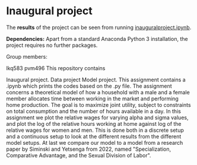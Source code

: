 # Inaugural project

The **results** of the project can be seen from running [inauguralproject.ipynb](inauguralproject.ipynb).

**Dependencies:** Apart from a standard Anaconda Python 3 installation, the project requires no further packages. 

Group members:

lkq583
pvm496
This repository contains

Inaugural project.
Data project
Model project.
This assignment contains a .ipynb which prints the codes based on the .py file. The assignment concerns a theoretical model of how a household with a male and a female member allocates time between working in the market and performing home production. The goal is to maximize joint utility, subject to constraints on total consumption and the number of hours available in a day. In this assignment we plot the relative wages for varying alpha and sigma values, and plot the log of the relative hours working at home against log of the relative wages for women and men. This is done both in a discrete setup and a continuous setup to look at the different results from the different model setups. At last we compare our model to a model from a research paper by Siminski and Yetsenga from 2022, named "Specialization, Comparative Advantage, and the Sexual Division of Labor".
